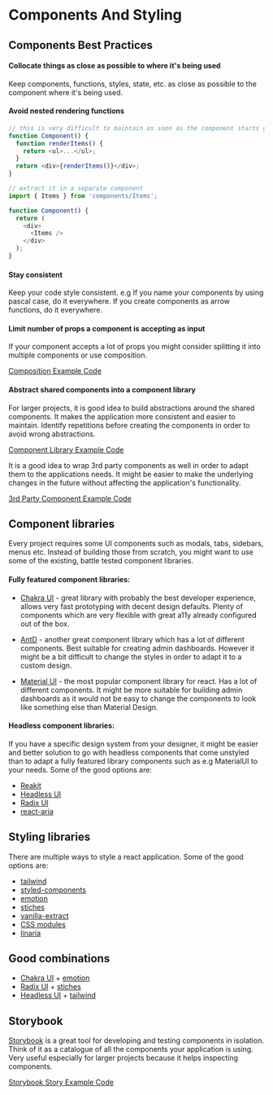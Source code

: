 # Components And Styling

## Components Best Practices

#### Collocate things as close as possible to where it's being used

Keep components, functions, styles, state, etc. as close as possible to the component where it's being used.

#### Avoid nested rendering functions

```javascript
// this is very difficult to maintain as soon as the component starts growing
function Component() {
  function renderItems() {
    return <ul>...</ul>;
  }
  return <div>{renderItems()}</div>;
}

// extract it in a separate component
import { Items } from 'components/Items';

function Component() {
  return (
    <div>
      <Items />
    </div>
  );
}
```

#### Stay consistent

Keep your code style consistent. e.g If you name your components by using pascal case, do it everywhere. If you create components as arrow functions, do it everywhere.

#### Limit number of props a component is accepting as input

If your component accepts a lot of props you might consider splitting it into multiple components or use composition.

[Composition Example Code](../src/components/Elements/ConfirmationDialog/ConfirmationDialog.tsx)

#### Abstract shared components into a component library

For larger projects, it is good idea to build abstractions around the shared components. It makes the application more consistent and easier to maintain. Identify repetitions before creating the components in order to avoid wrong abstractions.

[Component Library Example Code](../src/components/Elements/Button/Button.tsx)

It is a good idea to wrap 3rd party components as well in order to adapt them to the applications needs. It might be easier to make the underlying changes in the future without affecting the application's functionality.

[3rd Party Component Example Code](../src/components/Elements/Link/Link.tsx)

## Component libraries

Every project requires some UI components such as modals, tabs, sidebars, menus etc. Instead of building those from scratch, you might want to use some of the existing, battle tested component libraries.

#### Fully featured component libraries:

- [Chakra UI](https://chakra-ui.com/) - great library with probably the best developer experience, allows very fast prototyping with decent design defaults. Plenty of components which are very flexible with great a11y already configured out of the box.

- [AntD](https://ant.design/) - another great component library which has a lot of different components. Best suitable for creating admin dashboards. However it might be a bit difficult to change the styles in order to adapt it to a custom design.

- [Material UI](https://material-ui.com/) - the most popular component library for react. Has a lot of different components. It might be more suitable for building admin dashboards as it would not be easy to change the components to look like something else than Material Design.

#### Headless component libraries:

If you have a specific design system from your designer, it might be easier and better solution to go with headless components that come unstyled than to adapt a fully featured library components such as e.g MaterialUI to your needs. Some of the good options are:

- [Reakit](https://reakit.io/)
- [Headless UI](https://headlessui.dev/)
- [Radix UI](https://www.radix-ui.com/)
- [react-aria](https://react-spectrum.adobe.com/react-aria/)

## Styling libraries

There are multiple ways to style a react application. Some of the good options are:

- [tailwind](https://tailwindcss.com/)
- [styled-components](https://styled-components.com/)
- [emotion](https://emotion.sh/docs/introduction)
- [stiches](https://stitches.dev/)
- [vanilla-extract](https://github.com/seek-oss/vanilla-extract)
- [CSS modules](https://github.com/css-modules/css-modules)
- [linaria](https://github.com/callstack/linaria)

## Good combinations

- [Chakra UI](https://chakra-ui.com/) + [emotion](https://emotion.sh/docs/introduction)
- [Radix UI](https://www.radix-ui.com/) + [stiches](https://stitches.dev/)
- [Headless UI](https://headlessui.dev/) + [tailwind](https://tailwindcss.com/)

## Storybook

[Storybook](https://storybook.js.org/) is a great tool for developing and testing components in isolation. Think of it as a catalogue of all the components your application is using. Very useful especially for larger projects because it helps inspecting components.

[Storybook Story Example Code](../src/components/Elements/Button/Button.stories.tsx)

